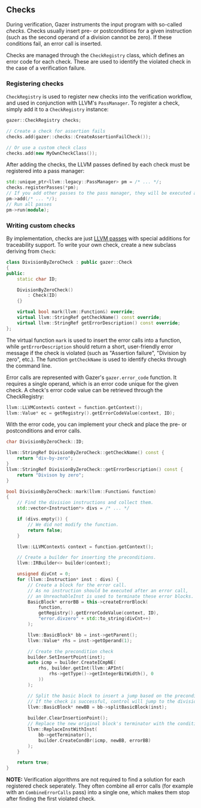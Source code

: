 ## Checks

During verification, Gazer instruments the input program with so-called _checks_.
Checks usually insert pre- or postconditions for a given instruction (such as the second operand of a division cannot be zero). If these conditions fail, an error call is inserted.

Checks are managed through the `CheckRegistry` class, which defines an error code for each check. These are used to identify the violated check in the case of a verification failure.

### Registering checks

`CheckRegistry` is used to register new checks into the verification workflow, and used in conjunction with LLVM's `PassManager`. To register a check, simply add it to a `CheckRegistry` instance:

```cpp
gazer::CheckRegistry checks;

// Create a check for assertion fails
checks.add(gazer::checks::CreateAssertionFailCheck());

// Or use a custom check class
checks.add(new MyOwnCheckClass());
```

After adding the checks, the LLVM passes defined by each check must be registered into a pass manager:

```cpp
std::unique_ptr<llvm::legacy::PassManager> pm = /* ... */;
checks.registerPasses(*pm);
// If you add other passes to the pass manager, they will be executed after check instrumentation
pm->add(/* ... */);
// Run all passes
pm->run(module);
```

### Writing custom checks

By implementation, checks are just [LLVM passes](http://llvm.org/docs/WritingAnLLVMPass.html#introduction-what-is-a-pass) with special additions for traceability support.
To write your own check, create a new subclass deriving from `Check`:

```cpp
class DivisionByZeroCheck : public gazer::Check
{
public:
    static char ID;

    DivisionByZeroCheck()
        : Check(ID)
    {}

    virtual bool mark(llvm::Function&) override;
    virtual llvm::StringRef getCheckName() const override;
    virtual llvm::StringRef getErrorDescription() const override;
};
```

The virtual function `mark` is used to insert the error calls into a function, while `getErrorDescription` should return a short,
user-friendly error message if the check is violated (such as "Assertion failure", "Division by zero", etc.).
The function `getCheckName` is used to identify checks through the command line.

Error calls are represented with Gazer's `gazer.error_code` function.
It requires a single operand, which is an error code unique for the given check.
A check's error code value can be retrieved through the CheckRegistry:

```cpp
llvm::LLVMContext& context = function.getContext();
llvm::Value* ec = getRegistry().getErrorCodeValue(context, ID);
```

With the error code, you can implement your check and place the pre- or postconditions and error calls.

```cpp
char DivisionByZeroCheck::ID;

llvm::StringRef DivisionByZeroCheck::getCheckName() const {
    return "div-by-zero";
}
llvm::StringRef DivisionByZeroCheck::getErrorDescription() const {
    return "Divison by zero";
}

bool DivisionByZeroCheck::mark(llvm::Function& function)
{
    // Find the division instructions and collect them.
    std::vector<Instruction*> divs = /* ... */

    if (divs.empty()) {
        // We did not modify the function.
        return false;
    }

    llvm::LLVMContext& context = function.getContext();

    // Create a builder for inserting the preconditions.
    llvm::IRBuilder<> builder(context);

    unsigned divCnt = 0;
    for (llvm::Instruction* inst : divs) {
        // Create a block for the error call.
        // As no instruction should be executed after an error call,
        // an UnreachableInst is used to terminate these error blocks.
        BasicBlock* errorBB = this->createErrorBlock(
            function,
            getRegistry().getErrorCodeValue(context, ID),
            "error.divzero" + std::to_string(divCnt++)
        );

        llvm::BasicBlock* bb = inst->getParent();
        llvm::Value* rhs = inst->getOperand(1);

        // Create the precondition check
        builder.SetInsertPoint(inst);
        auto icmp = builder.CreateICmpNE(
            rhs, builder.getInt(llvm::APInt(
                rhs->getType()->getIntegerBitWidth(), 0
            ))
        );

        // Split the basic block to insert a jump based on the precondition check.
        // If the check is successful, control will jump to the division instruction. If not, it jumps to the error call.
        llvm::BasicBlock* newBB = bb->splitBasicBlock(inst);
        
        builder.ClearInsertionPoint();
        // Replace the new original block's terminator with the conditional jump
        llvm::ReplaceInstWithInst(
            bb->getTerminator(),
            builder.CreateCondBr(icmp, newBB, errorBB)
        );
    }

    return true;
}
```

**NOTE:** Verification algorithms are not required to find a solution for each registered check seperately.
They often combine all error calls (for example with an `CombineErrorCalls` pass) into a single one, which makes them stop after finding the first violated check.

